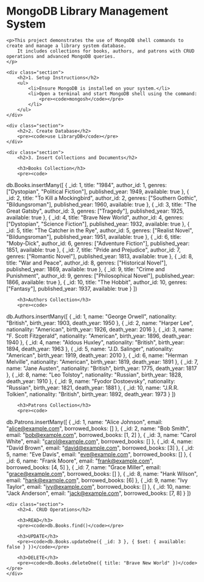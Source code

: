 <!DOCTYPE html>
<html lang="en">

<head>
    <meta charset="UTF-8">
    <meta name="viewport" content="width=device-width, initial-scale=1.0">
    <title>MongoDB Library Management System</title>
</head>

<body>
    <h1>MongoDB Library Management System</h1>

    <p>This project demonstrates the use of MongoDB shell commands to create and manage a library system database. 
        It includes collections for books, authors, and patrons with CRUD operations and advanced MongoDB queries.
    </p>

    <div class="section">
        <h2>1. Setup Instructions</h2>
        <ul>
            <li>Ensure MongoDB is installed on your system.</li>
            <li>Open a terminal and start MongoDB shell using the command:
                <pre><code>mongosh</code></pre>
            </li>
        </ul>
    </div>

    <div class="section">
        <h2>2. Create Database</h2>
        <pre><code>use LibraryDB</code></pre>
    </div>

    <div class="section">
        <h2>3. Insert Collections and Documents</h2>

        <h3>Books Collection</h3>
        <pre><code>
db.Books.insertMany([
  { _id: 1, title: "1984", author_id: 1, genres: ["Dystopian", "Political Fiction"], published_year: 1949, available: true },
  { _id: 2, title: "To Kill a Mockingbird", author_id: 2, genres: ["Southern Gothic", "Bildungsroman"], published_year: 1960, available: true },
  { _id: 3, title: "The Great Gatsby", author_id: 3, genres: ["Tragedy"], published_year: 1925, available: true },
  { _id: 4, title: "Brave New World", author_id: 4, genres: ["Dystopian", "Science Fiction"], published_year: 1932, available: true },
  { _id: 5, title: "The Catcher in the Rye", author_id: 5, genres: ["Realist Novel", "Bildungsroman"], published_year: 1951, available: true },
  { _id: 6, title: "Moby-Dick", author_id: 6, genres: ["Adventure Fiction"], published_year: 1851, available: true },
  { _id: 7, title: "Pride and Prejudice", author_id: 7, genres: ["Romantic Novel"], published_year: 1813, available: true },
  { _id: 8, title: "War and Peace", author_id: 8, genres: ["Historical Novel"], published_year: 1869, available: true },
  { _id: 9, title: "Crime and Punishment", author_id: 9, genres: ["Philosophical Novel"], published_year: 1866, available: true },
  { _id: 10, title: "The Hobbit", author_id: 10, genres: ["Fantasy"], published_year: 1937, available: true }
])
        </code></pre>

        <h3>Authors Collection</h3>
        <pre><code>
db.Authors.insertMany([
  { _id: 1, name: "George Orwell", nationality: "British", birth_year: 1903, death_year: 1950 },
  { _id: 2, name: "Harper Lee", nationality: "American", birth_year: 1926, death_year: 2016 },
  { _id: 3, name: "F. Scott Fitzgerald", nationality: "American", birth_year: 1896, death_year: 1940 },
  { _id: 4, name: "Aldous Huxley", nationality: "British", birth_year: 1894, death_year: 1963 },
  { _id: 5, name: "J.D. Salinger", nationality: "American", birth_year: 1919, death_year: 2010 },
  { _id: 6, name: "Herman Melville", nationality: "American", birth_year: 1819, death_year: 1891 },
  { _id: 7, name: "Jane Austen", nationality: "British", birth_year: 1775, death_year: 1817 },
  { _id: 8, name: "Leo Tolstoy", nationality: "Russian", birth_year: 1828, death_year: 1910 },
  { _id: 9, name: "Fyodor Dostoevsky", nationality: "Russian", birth_year: 1821, death_year: 1881 },
  { _id: 10, name: "J.R.R. Tolkien", nationality: "British", birth_year: 1892, death_year: 1973 }
])
        </code></pre>

        <h3>Patrons Collection</h3>
        <pre><code>
db.Patrons.insertMany([
  { _id: 1, name: "Alice Johnson", email: "alice@example.com", borrowed_books: [] },
  { _id: 2, name: "Bob Smith", email: "bob@example.com", borrowed_books: [1, 2] },
  { _id: 3, name: "Carol White", email: "carol@example.com", borrowed_books: [] },
  { _id: 4, name: "David Brown", email: "david@example.com", borrowed_books: [3] },
  { _id: 5, name: "Eve Davis", email: "eve@example.com", borrowed_books: [] },
  { _id: 6, name: "Frank Moore", email: "frank@example.com", borrowed_books: [4, 5] },
  { _id: 7, name: "Grace Miller", email: "grace@example.com", borrowed_books: [] },
  { _id: 8, name: "Hank Wilson", email: "hank@example.com", borrowed_books: [6] },
  { _id: 9, name: "Ivy Taylor", email: "ivy@example.com", borrowed_books: [] },
  { _id: 10, name: "Jack Anderson", email: "jack@example.com", borrowed_books: [7, 8] }
])
        </code></pre>
    </div>

    <div class="section">
        <h2>4. CRUD Operations</h2>

        <h3>READ</h3>
        <pre><code>db.Books.find()</code></pre>

        <h3>UPDATE</h3>
        <pre><code>db.Books.updateOne({ _id: 3 }, { $set: { available: false } })</code></pre>

        <h3>DELETE</h3>
        <pre><code>db.Books.deleteOne({ title: "Brave New World" })</code></pre>
    </div>
</body>

</html>

